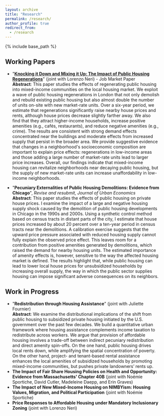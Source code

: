 ```yaml
---
layout: archive
title: "Research"
permalink: /research/
author_profile: true
redirect_from:
  - /research
---
```


{% include base_path %}

Working Papers
------

* &quot;[**Knocking it Down and Mixing it Up: The Impact of Public Housing Regenerations**](/files/20211105_Blanco_JMP.pdf)&quot; (joint with Lorenzo Neri) - Job Market Paper <br > **Abstract**: This paper studies the effects of regenerating public housing into mixed-income communities on the local housing market. We exploit a wave of public housing regenerations in London that not only demolish and rebuild existing public housing but also almost double the number of units on-site with new market-rate units. Over a six-year period, we estimate that regenerations significantly raise nearby house prices and rents, although house prices decrease slightly farther away. We also find that they attract higher-income households, increase positive amenities (e.g., cafés, restaurants), and reduce negative amenities (e.g., crime). The results are consistent with strong demand effects concentrated near the buildings and moderate effects from increased supply that persist in the broader area. We provide suggestive evidence that changes in a neighborhood's socioeconomic composition are important to explain price effects: regenerations in low-income areas and those adding a large number of market-rate units lead to larger price increases. Overall, our findings indicate that mixed-income housing can revitalize neighborhoods near decaying public housing, but the supply of new market-rate units can increase unaffordability in low-income neighborhoods.

* &quot;**Pecuniary Externalities of Public Housing Demolitions: Evidence from Chicago**&quot;, *Revise and resubmit, Journal of Urban Economics* <br > **Abstract**: This paper studies the effects of public housing on private house prices. I examine the impact of a large and negative housing supply shock caused by the demolition of public housing developments in Chicago in the 1990s and 2000s. Using a synthetic control method based on census tracts in distant parts of the city, I estimate that house prices increased by about 20 percent over a ten-year period in census tracts near the demolitions. A calibration exercise suggests that the upward price pressure associated with reduced housing supply cannot fully explain the observed price effect. This leaves room for a contribution from positive amenities generated by demolitions, which raised the demand for nearby housing units. The estimated importance of amenity effects is, however, sensitive to the way the affected housing market is defined. The results highlight that, while public housing can lead to lower local house prices for unsubsidized households by increasing overall supply, the way in which the public sector supplies housing can impose significant adverse consequences on its neighbors. 


Work in Progress
------
* &quot;**Redistribution through Housing Assistance**&quot; (joint with Juliette Fournier) <br > **Abstract**: We examine the distributional implications of the shift from public housing to subsidized private housing initiated by the U.S. government over the past few decades. We build a quantitative urban framework where housing assistance complements income taxation to redistribute across workers. We argue that provision of affordable housing involves a trade-off between indirect pecuniary redistribution and direct amenity spin-offs. On the one hand, public housing drives local rents down, while amplifying the spatial concentration of poverty. On the other hand, project- and tenant-based rental assistance enhances the local amenities of subsidized households by promoting mixed-income communities, but pushes private landowners’ rents up.
* **The Impact of Fair Share Housing Policies on Health and Opportunity: Evidence from Massachusetts' Chapter 40B** (joint with Noémie Sportiche, David Cutler, Madeleine Daepp, and Erin Graves)
* **The Impact of New Mixed-Income Housing on NIMBYism: Housing Values, Migration, and Political Participation** (joint with Noémie Sportiche)
* **Price Responses to Affordable Housing under Mandatory Inclusionary Zoning** (joint with Lorenzo Neri)
